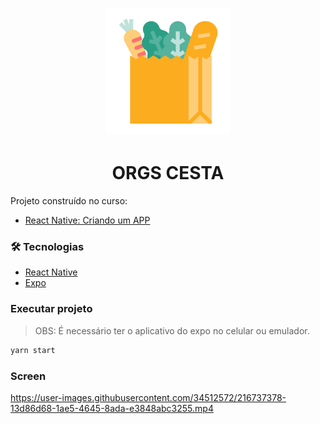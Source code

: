<h1 align="center">
<img width="200" alt="ignit" src="assets/icon.png" />
</h1>

<h1 align="center">ORGS CESTA</h1>
Projeto construído no curso:  

 - [React Native: Criando um APP](https://www.alura.com.br/curso-online-react-native-comecando-zero)

### 🛠 Tecnologias

- [React Native](https://reactnative.dev/)
- [Expo](https://expo.dev/)

### Executar projeto

> OBS: É necessário ter o aplicativo do expo no celular ou emulador.

```bash
yarn start
```

### Screen

https://user-images.githubusercontent.com/34512572/216737378-13d86d68-1ae5-4645-8ada-e3848abc3255.mp4
